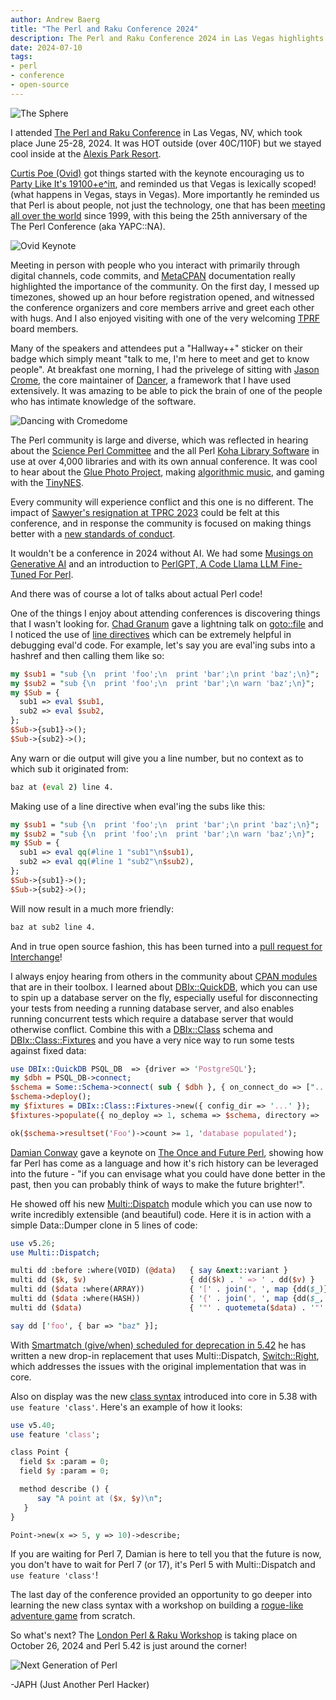 ```yaml
---
author: Andrew Baerg
title: "The Perl and Raku Conference 2024"
description: The Perl and Raku Conference 2024 in Las Vegas highlights the community, rich history, and bright future of Perl.
date: 2024-07-10
tags:
- perl
- conference
- open-source
---
```


![The Sphere](the-perl-and-raku-conference-2024/the-sphere.png)
<!--Photo by Andrew Baerg, 2024.--->

I attended [The Perl and Raku Conference](https://tprc.us/tprc-2024-las/) in Las Vegas, NV, which took place June 25-28, 2024. It was HOT outside (over 40C/110F) but we stayed cool inside at the [Alexis Park Resort](https://www.alexispark.com/).

[Curtis Poe (Ovid)](https://curtispoe.org/) got things started with the keynote encouraging us to [Party Like It's 19100+e^iπ](https://youtu.be/22-7yP0inu8), and reminded us that Vegas is lexically scoped! (what happens in Vegas, stays in Vegas). More importantly he reminded us that Perl is about people, not just the technology, one that has been [meeting all over the world](https://bit.ly/perl-events) since 1999, with this being the 25th anniversary of the The Perl Conference (aka YAPC::NA).

![Ovid Keynote](the-perl-and-raku-conference-2024/ovid-keynote.png)
<!--Photo by Andrew Baerg, 2024.--->

Meeting in person with people who you interact with primarily through digital channels, code commits, and [MetaCPAN](https://metacpan.org) documentation really highlighted the importance of the community. On the first day, I messed up timezones, showed up an hour before registration opened, and witnessed the conference organizers and core members arrive and greet each other with hugs. And I also enjoyed visiting with one of the very welcoming [TPRF](https://www.perlfoundation.org/) board members.

Many of the speakers and attendees put a "Hallway++" sticker on their badge which simply meant "talk to me, I'm here to meet and get to know people". At breakfast one morning, I had the privelege of sitting with [Jason Crome](https://cromedome.net/), the core maintainer of [Dancer](https://perldancer.org), a framework that I have used extensively. It was amazing to be able to pick the brain of one of the people who has intimate knowledge of the software.

![Dancing with Cromedome](the-perl-and-raku-conference-2024/dancing-with-cromedome.png)
<!--Photo by Andrew Baerg, 2024.--->

The Perl community is large and diverse, which was reflected in hearing about the [Science Perl Committee](https://perlcommunity.org/science/) and the all Perl [Koha Library Software](https://koha-community.org/) in use at over 4,000 libraries and with its own annual conference. It was cool to hear about the [Glue Photo Project](https://leejo.github.io/acme-glue-talk/presentation.html#1), making [algorithmic music](https://github.com/ology/Perl-Algorithmic-Music-2024), and gaming with the [TinyNES](https://youtu.be/7wTmA4xm6i4).

Every community will experience conflict and this one is no different. The impact of [Sawyer's resignation at TPRC 2023](https://youtu.be/Q1H9yKf8BI0) could be felt at this conference, and in response the community is focused on making things better with a [new standards of conduct](https://news.perlfoundation.org/post/new-standaards-of-conduct).

It wouldn't be a conference in 2024 without AI. We had some [Musings on Generative AI](https://youtu.be/y3llSkCJnWk) and an introduction to [PerlGPT, A Code Llama LLM Fine-Tuned For Perl](https://youtu.be/Agw6E1omIvY).

And there was of course a lot of talks about actual Perl code!

One of the things I enjoy about attending conferences is discovering things that I wasn't looking for. [Chad Granum](https://blogs.perl.org/users/chad_exodist_granum/) gave a lightning talk on [goto::file](https://metacpan.org/pod/goto::file) and I noticed the use of [line directives](https://perldoc.perl.org/perlsyn#Plain-Old-Comments-%28Not!%29) which can be extremely helpful in debugging eval'd code. For example, let's say you are eval'ing subs into a hashref and then calling them like so:

```perl
my $sub1 = "sub {\n  print 'foo';\n  print 'bar';\n print 'baz';\n}";
my $sub2 = "sub {\n  print 'foo';\n  print 'bar';\n warn 'baz';\n}";
my $Sub = {
  sub1 => eval $sub1,
  sub2 => eval $sub2,
};
$Sub->{sub1}->();
$Sub->{sub2}->();
```

Any warn or die output will give you a line number, but no context as to which sub it originated from:

```sh
baz at (eval 2) line 4.
```

Making use of a line directive when eval'ing the subs like this:

```perl
my $sub1 = "sub {\n  print 'foo';\n  print 'bar';\n print 'baz';\n}";
my $sub2 = "sub {\n  print 'foo';\n  print 'bar';\n warn 'baz';\n}";
my $Sub = {
  sub1 => eval qq(#line 1 "sub1"\n$sub1),
  sub2 => eval qq(#line 1 "sub2"\n$sub2),
};
$Sub->{sub1}->();
$Sub->{sub2}->();
```

Will now result in a much more friendly:

```sh
baz at sub2 line 4.
```

And in true open source fashion, this has been turned into a [pull request for Interchange](https://github.com/interchange/interchange/pull/150)!

I always enjoy hearing from others in the community about [CPAN modules](https://metacpan.org) that are in their toolbox. I learned about [DBIx::QuickDB](https://metacpan.org/pod/DBIx::QuickDB), which you can use to spin up a database server on the fly, especially useful for disconnecting your tests from needing a running database server, and also enables running concurrent tests which require a database server that would otherwise conflict. Combine this with a [DBIx::Class](https://metacpan.org/pod/DBIx::Class) schema and [DBIx::Class::Fixtures](https://metacpan.org/pod/DBIx::Class::Fixtures) and you have a very nice way to run some tests against fixed data:

```perl
use DBIx::QuickDB PSQL_DB  => {driver => 'PostgreSQL'};
my $dbh = PSQL_DB->connect;
$schema = Some::Schema->connect( sub { $dbh }, { on_connect_do => ["..."] } );
$schema->deploy();
my $fixtures = DBIx::Class::Fixtures->new({ config_dir => '...' });
$fixtures->populate({ no_deploy => 1, schema => $schema, directory => '...' });

ok($schema->resultset('Foo')->count >= 1, 'database populated');
```

[Damian Conway](http://damian.conway.org) gave a keynote on [The Once and Future Perl](https://youtu.be/0x9LD8oOmv0), showing how far Perl has come as a language and how it's rich history can be leveraged into the future - "if you can envisage what you could have done better in the past, then you can probably think of ways to make the future brighter!".

He showed off his new [Multi::Dispatch](https://metacpan.org/pod/Multi::Dispatch) module which you can use now to write incredibly extensible (and beautiful) code. Here it is in action with a simple Data::Dumper clone in 5 lines of code:

```perl
use v5.26;
use Multi::Dispatch;

multi dd :before :where(VOID) (@data)   { say &next::variant }
multi dd ($k, $v)                       { dd($k) . ' => ' . dd($v) }
multi dd ($data :where(ARRAY))          { '[' . join(', ', map {dd($_)}                 @$data) . ']' }
multi dd ($data :where(HASH))           { '{' . join(', ', map {dd($_, $data->{$_})} keys %$data) . '}' }
multi dd ($data)                        { '"' . quotemeta($data) . '"' }

say dd ['foo', { bar => "baz" }];
```

With [Smartmatch (give/when) scheduled for deprecation in 5.42](https://perldoc.perl.org/perldeprecation) he has written a new drop-in replacement that uses Multi::Dispatch, [Switch::Right](https://metacpan.org/pod/Switch::Right), which addresses the issues with the original implementation that was in core.

Also on display was the new [class syntax](https://perldoc.perl.org/perlclass) introduced into core in 5.38 with `use feature 'class'`. Here's an example of how it looks:

```perl
use v5.40;
use feature 'class';

class Point {
  field $x :param = 0;
  field $y :param = 0;

  method describe () {
      say "A point at ($x, $y)\n";
   }
}

Point->new(x => 5, y => 10)->describe;
```

If you are waiting for Perl 7, Damian is here to tell you that the future is now, you don't have to wait for Perl 7 (or 17), it's Perl 5 with Multi::Dispatch and `use feature 'class'`!

The last day of the conference provided an opportunity to go deeper into learning the new class syntax with a workshop on building a [rogue-like adventure game](https://github.com/perigrin/going-rogue-class) from scratch.

So what's next? The [London Perl & Raku Workshop](https://act.yapc.eu/lpw2024/) is taking place on October 26, 2024 and Perl 5.42 is just around the corner!

![Next Generation of Perl](the-perl-and-raku-conference-2024/next-generation.png)
<!--Photo by Andrew Baerg, 2024.--->

-JAPH (Just Another Perl Hacker)

